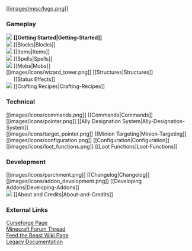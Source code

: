 [[[images/misc/logo.png]]](https://github.com/Electroblob77/Wizardry/wiki)
### Gameplay
![](https://github.com/Electroblob77/Wizardry/blob/1.12.2/src/main/resources/assets/ebwizardry/textures/items/wizard_handbook.png) **[[Getting Started|Getting-Started]]**  
![](https://github.com/Electroblob77/Wizardry/blob/1.12.2/src/main/resources/assets/ebwizardry/textures/items/transportation_stone.png) [[Blocks|Blocks]]  
![](https://github.com/Electroblob77/Wizardry/blob/1.12.2/src/main/resources/assets/ebwizardry/textures/items/wand_master.png) [[Items|Items]]  
![](https://github.com/Electroblob77/Wizardry/blob/1.12.2/src/main/resources/assets/ebwizardry/textures/items/spell_book.png) [[Spells|Spells]]  
![](https://github.com/Electroblob77/Wizardry/blob/1.12.2/src/main/resources/assets/ebwizardry/textures/items/wizard_hat.png) [[Mobs|Mobs]]  
[[images/icons/wizard_tower.png]] [[Structures|Structures]]  
<img src="https://github.com/Electroblob77/Wizardry/blob/1.12.2/src/main/resources/assets/ebwizardry/textures/gui/frost_icon.png" alt="" width=16 height=16> [[Status Effects]]  
![](https://github.com/Electroblob77/Wizardry/blob/1.12.2/src/main/resources/assets/ebwizardry/textures/items/scroll.png) [[Crafting Recipes|Crafting-Recipes]]  
### Technical
[[images/icons/commands.png]] [[Commands|Commands]]  
[[images/icons/pointer.png]] [[Ally Designation System|Ally-Designation-System]]  
[[images/icons/target_pointer.png]] [[Minion Targeting|Minion-Targeting]]  
[[images/icons/configuration.png]] [[Configuration|Configuration]]  
[[images/icons/loot_functions.png]] [[Loot Functions|Loot-Functions]]  
### Development
[[images/icons/parchment.png]] [[Changelog|Changelog]]  
[[images/icons/addon_development.png]] [[Developing Addons|Developing-Addons]]  
![](https://github.com/Electroblob77/Wizardry/blob/1.12.2/src/main/resources/assets/ebwizardry/textures/items/magic_crystal.png) [[About and Credits|About-and-Credits]]  
### External Links
[Curseforge Page](https://minecraft.curseforge.com/projects/electroblobs-wizardry)  
[Minecraft Forum Thread](https://www.minecraftforum.net/forums/mapping-and-modding-java-edition/minecraft-mods/2818029-electroblobs-wizardry-the-expandable-rpg-magic-mod)  
[Feed the Beast Wiki Page](https://ftb.gamepedia.com/Electroblob%27s_Wizardry)  
[Legacy Documentation](https://minecraft.curseforge.com/projects/electroblobs-wizardry/pages/index)